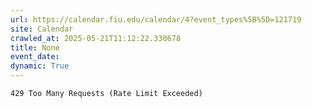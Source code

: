 ```yaml
---
url: https://calendar.fiu.edu/calendar/4?event_types%5B%5D=121719
site: Calendar
crawled_at: 2025-05-21T11:12:22.330678
title: None
event_date: 
dynamic: True
---
```


```
429 Too Many Requests (Rate Limit Exceeded)

```

